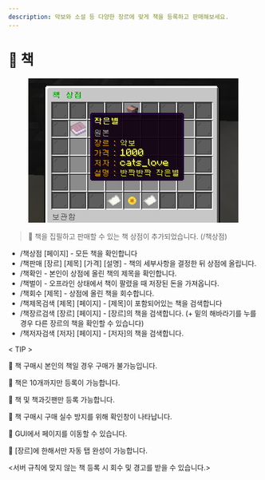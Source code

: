 ```yaml
---
description: 악보와 소설 등 다양한 장르에 맞게 책을 등록하고 판매해보세요.
---
```


# 📕 책

<figure><img src="../.gitbook/assets/unknown (11).png" alt=""><figcaption></figcaption></figure>

> 📕 책을 집필하고 판매할 수 있는 책 상점이 추가되었습니다. (/책상점)

* /책상점 \[페이지] - 모든 책을 확인합니다
* /책판매 \[장르] \[제목] \[가격] \[설명] - 책의 세부사항을 결정한 뒤 상점에 올립니다.
* /책확인 - 본인이 상점에 올린 책의 제목을 확인합니다.
* /책벌이 - 오프라인 상태에서 책이 팔렸을 때 저장된 돈을 가져옵니다.
* /책회수 \[제목] - 상점에 올린 책을 회수합니다.
* /책제목검색 \[제목] \[페이지] - \[제목]이 포함되어있는 책을 검색합니다
* /책장르검색 \[장르] \[페이지] - \[장르]의 책을 검색합니다. (+ 밑의 해바라기를 누를경우 다른 장르의 책을 확인할 수 있습니다)
* /책저자검색 \[저자] \[페이지] - \[저자]의 책을 검색합니다.

< TIP >&#x20;

📖 책 구매시 본인의 책일 경우 구매가 불가능입니다.&#x20;

📖 책은 10개까지만 등록이 가능합니다.&#x20;

📖 책 및 책과깃팬만 등록 가능합니다.&#x20;

📖 책 구매시 구매 실수 방지를 위해 확인창이 나타납니다.&#x20;

📖 GUI에서 페이지를 이동할 수 있습니다.&#x20;

📖 \[장르]에 한해서만 자동 탭 완성이 가능합니다.



<서버 규칙에 맞지 않는 책 등록 시 회수 및 경고를 받을 수 있습니다.>
